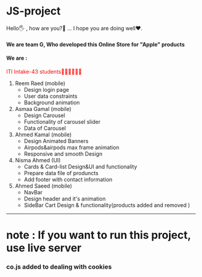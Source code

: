# JS-project
<p>Hello🖐 , how are you?🤔 ... I hope you are doing well❤️.
<h4>We are team G, Who developed this Online Store for "Apple" products</h4>
<h4>We are : </h4>
<p style="color:red;">ITI Intake-43 students👨🏻‍🎓👩🏻‍🎓</p>
<ol>
  <li>Reem Raed (mobile)
    <ul>
      <li>Design login page</li>
      <li>User data constraints</li>
      <li>Background animation</li>
    </ul>
  </li>
  <li>Asmaa Gamal (mobile)
    <ul>
      <li>Design Carousel</li>
      <li>Functionality of carousel slider</li>
      <li>Data of Carousel</li>
    </ul>
  </li>
  <li>Ahmed Kamal (mobile)
    <ul>
      <li>Design Animated Banners</li>
      <li>Airpods&airpods max frame animation</li>
      <li>Responsive and smooth Design</li>
    </ul>
  </li>
  <li>Nisma Ahmed (UI)
    <ul>
      <li>Cards & Card-list Design&UI and functionality</li>
      <li>Prepare data file of produncts</li>
      <li>Add footer with contact information</li>
    </ul>
  </li>
  <li>Ahmed Saeed (mobile)
    <ul>
      <li>NavBar</li>
      <li>Design header and it's animation</li>
      <li>SideBar Cart Design & functionality(products added and removed )</li>
    </ul>
  </li>
</ol>
<hr>
<h1>note : If you want to run this project, use live server</h1>

<h3>co.js added to dealing with cookies</h3>
